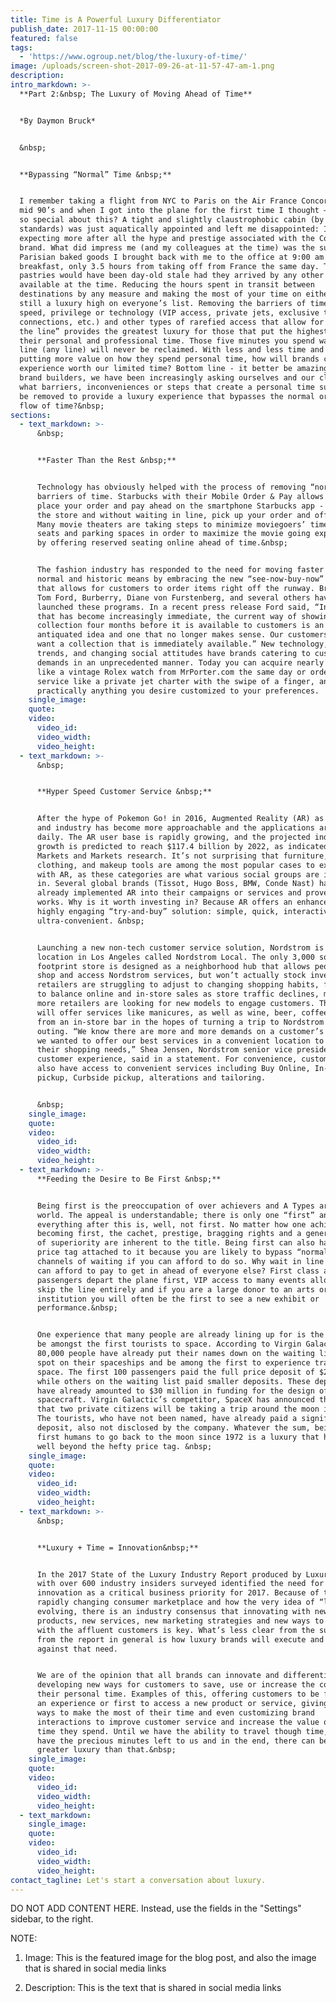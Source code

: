 ```yaml
---
title: Time is A Powerful Luxury Differentiator
publish_date: 2017-11-15 00:00:00
featured: false
tags:
  - 'https://www.ogroup.net/blog/the-luxury-of-time/'
image: /uploads/screen-shot-2017-09-26-at-11-57-47-am-1.png
description:
intro_markdown: >-
  **Part 2:&nbsp; The Luxury of Moving Ahead of Time**


  *By Daymon Bruck*


  &nbsp;


  **Bypassing “Normal” Time &nbsp;**​


  I remember taking a flight from NYC to Paris on the Air France Concord in the
  mid 90’s and when I got into the plane for the first time I thought – what's
  so special about this? A tight and slightly claustrophobic cabin (by jumbo-jet
  standards) was just aquatically appointed and left me disappointed: I was
  expecting more after all the hype and prestige associated with the Concord
  brand. What did impress me (and my colleagues at the time) was the super fresh
  Parisian baked goods I brought back with me to the office at 9:00 am for
  breakfast, only 3.5 hours from taking off from France the same day. Those same
  pastries would have been day-old stale had they arrived by any other means
  available at the time. Reducing the hours spent in transit between
  destinations by any measure and making the most of your time on either side is
  still a luxury high on everyone’s list. Removing the barriers of time through
  speed, privilege or technology (VIP access, private jets, exclusive travel
  connections, etc.) and other types of rarefied access that allow for “jumping
  the line” provides the greatest luxury for those that put the highest value on
  their personal and professional time. Those five minutes you spend waiting in
  line (any line) will never be reclaimed. With less and less time and people
  putting more value on how they spend personal time, how will brands create
  experience worth our limited time? Bottom line - it better be amazing. As
  brand builders, we have been increasingly asking ourselves and our clients -
  what barriers, inconveniences or steps that create a personal time suck could
  be removed to provide a luxury experience that bypasses the normal or common
  flow of time?&nbsp;
sections:
  - text_markdown: >-
      &nbsp;


      **Faster Than the Rest &nbsp;**


      Technology has obviously helped with the process of removing “normal”
      barriers of time. Starbucks with their Mobile Order & Pay allows you to
      place your order and pay ahead on the smartphone Starbucks app - walk into
      the store and without waiting in line, pick up your order and off you go.
      Many movie theaters are taking steps to minimize moviegoers’ time finding
      seats and parking spaces in order to maximize the movie going experience
      by offering reserved seating online ahead of time.&nbsp;


      The fashion industry has responded to the need for moving faster than
      normal and historic means by embracing the new “see-now-buy-now” approach
      that allows for customers to order items right off the runway. Brands like
      Tom Ford, Burberry, Diane von Furstenberg, and several others have
      launched these programs. In a recent press release Ford said, “In a world
      that has become increasingly immediate, the current way of showing a
      collection four months before it is available to customers is an
      antiquated idea and one that no longer makes sense. Our customers today
      want a collection that is immediately available.” New technology, market
      trends, and changing social attitudes have brands catering to customer
      demands in an unprecedented manner. Today you can acquire nearly any item
      like a vintage Rolex watch from MrPorter.com the same day or order any
      service like a private jet charter with the swipe of a finger, and have
      practically anything you desire customized to your preferences.
    single_image:
    quote:
    video:
      video_id:
      video_width:
      video_height:
  - text_markdown: >-
      &nbsp;


      **Hyper Speed Customer Service &nbsp;**


      After the hype of Pokemon Go! in 2016, Augmented Reality (AR) as a concept
      and industry has become more approachable and the applications are growing
      daily. The AR user base is rapidly growing, and the projected industry
      growth is predicted to reach $117.4 billion by 2022, as indicated by
      Markets and Markets research. It’s not surprising that furniture,
      clothing, and makeup tools are among the most popular cases to experiment
      with AR, as these categories are what various social groups are interested
      in. Several global brands (Tissot, Hugo Boss, BMW, Conde Nast) have
      already implemented AR into their campaigns or services and proved that it
      works. Why is it worth investing in? Because AR offers an enhanced and
      highly engaging “try-and-buy” solution: simple, quick, interactive and
      ultra-convenient. &nbsp;


      Launching a new non-tech customer service solution, Nordstrom is opening a
      location in Los Angeles called Nordstrom Local. The only 3,000 square-foot
      footprint store is designed as a neighborhood hub that allows people to
      shop and access Nordstrom services, but won’t actually stock inventory. As
      retailers are struggling to adjust to changing shopping habits, fighting
      to balance online and in-store sales as store traffic declines, more and
      more retailers are looking for new models to engage customers. The store
      will offer services like manicures, as well as wine, beer, coffee or juice
      from an in-store bar in the hopes of turning a trip to Nordstrom into an
      outing. “We know there are more and more demands on a customer’s time and
      we wanted to offer our best services in a convenient location to meet
      their shopping needs,” Shea Jensen, Nordstrom senior vice president of
      customer experience, said in a statement. For convenience, customers will
      also have access to convenient services including Buy Online, In-Store
      pickup, Curbside pickup, alterations and tailoring.


      &nbsp;
    single_image:
    quote:
    video:
      video_id:
      video_width:
      video_height:
  - text_markdown: >-
      **Feeding the Desire to Be First &nbsp;**


      Being first is the preoccupation of over achievers and A Types around the
      world. The appeal is understandable; there is only one “first” and
      everything after this is, well, not first. No matter how one achieves
      becoming first, the cachet, prestige, bragging rights and a general sense
      of superiority are inherent to the title. Being first can also have a
      price tag attached to it because you are likely to bypass “normal”
      channels of waiting if you can afford to do so. Why wait in line if you
      can afford to pay to get in ahead of everyone else? First class airline
      passengers depart the plane first, VIP access to many events allow you to
      skip the line entirely and if you are a large donor to an arts or cultural
      institution you will often be the first to see a new exhibit or
      performance.&nbsp;


      One experience that many people are already lining up for is the prize to
      be amongst the first tourists to space. According to Virgin Galactic,
      80,000 people have already put their names down on the waiting list for a
      spot on their spaceships and be among the first to experience traveling to
      space. The first 100 passengers paid the full price deposit of $250,000,
      while others on the waiting list paid smaller deposits. These deposits
      have already amounted to $30 million in funding for the design of the
      spacecraft. Virgin Galactic’s competitor, SpaceX has announced this year
      that two private citizens will be taking a trip around the moon in 2018.
      The tourists, who have not been named, have already paid a significant
      deposit, also not disclosed by the company. Whatever the sum, being the
      first humans to go back to the moon since 1972 is a luxury that has value
      well beyond the hefty price tag. &nbsp;
    single_image:
    quote:
    video:
      video_id:
      video_width:
      video_height:
  - text_markdown: >-
      &nbsp;


      **Luxury + Time = Innovation&nbsp;**


      In the 2017 State of the Luxury Industry Report produced by Luxury Daily
      with over 600 industry insiders surveyed identified the need for
      innovation as a critical business priority for 2017. Because of the
      rapidly changing consumer marketplace and how the very idea of “luxury” is
      evolving, there is an industry consensus that innovating with new
      products, new services, new marketing strategies and new ways to engage
      with the affluent customers is key. What’s less clear from the survey and
      from the report in general is how luxury brands will execute and innovate
      against that need.


      We are of the opinion that all brands can innovate and differentiate by
      developing new ways for customers to save, use or increase the control of
      their personal time. Examples of this, offering customers to be first to
      an experience or first to access a new product or service, giving them
      ways to make the most of their time and even customizing brand
      interactions to improve customer service and increase the value of the
      time they spend. Until we have the ability to travel though time, we only
      have the precious minutes left to us and in the end, there can be no
      greater luxury than that.&nbsp;
    single_image:
    quote:
    video:
      video_id:
      video_width:
      video_height:
  - text_markdown:
    single_image:
    quote:
    video:
      video_id:
      video_width:
      video_height:
contact_tagline: Let's start a conversation about luxury.
---
```



DO NOT ADD CONTENT HERE. Instead, use the fields in the "Settings" sidebar, to the right.

NOTE:

1. Image: This is the featured image for the blog post, and also the image that is shared in social media links

2. Description: This is the text that is shared in social media links